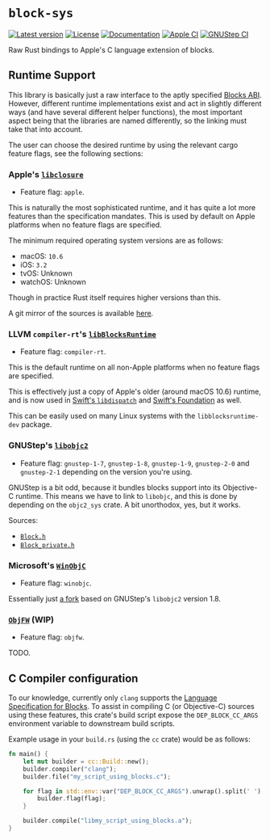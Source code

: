 # `block-sys`

[![Latest version](https://badgen.net/crates/v/block-sys)](https://crates.io/crates/block-sys)
[![License](https://badgen.net/badge/license/MIT/blue)](../LICENSE.txt)
[![Documentation](https://docs.rs/block-sys/badge.svg)](https://docs.rs/block-sys/)
[![Apple CI](https://github.com/madsmtm/objc2/actions/workflows/apple.yml/badge.svg)](https://github.com/madsmtm/objc2/actions/workflows/apple.yml)
[![GNUStep CI](https://github.com/madsmtm/objc2/actions/workflows/gnustep.yml/badge.svg)](https://github.com/madsmtm/objc2/actions/workflows/gnustep.yml)

Raw Rust bindings to Apple's C language extension of blocks.

## Runtime Support

This library is basically just a raw interface to the aptly specified [Blocks
ABI](https://clang.llvm.org/docs/Block-ABI-Apple.html). However, different
runtime implementations exist and act in slightly different ways (and have
several different helper functions), the most important aspect being that the
libraries are named differently, so the linking must take that into account.

The user can choose the desired runtime by using the relevant cargo feature
flags, see the following sections:


### Apple's [`libclosure`](https://opensource.apple.com/source/libclosure/)

- Feature flag: `apple`.

This is naturally the most sophisticated runtime, and it has quite a lot more
features than the specification mandates. This is used by default on Apple
platforms when no feature flags are specified.

The minimum required operating system versions are as follows:
- macOS: `10.6`
- iOS: `3.2`
- tvOS: Unknown
- watchOS: Unknown

Though in practice Rust itself requires higher versions than this.

A git mirror of the sources is available [here](https://github.com/madsmtm/libclosure).


### LLVM `compiler-rt`'s [`libBlocksRuntime`](https://github.com/llvm/llvm-project/tree/release/13.x/compiler-rt/lib/BlocksRuntime)

- Feature flag: `compiler-rt`.

This is the default runtime on all non-Apple platforms when no feature flags
are specified.

This is effectively just a copy of Apple's older (around macOS 10.6) runtime,
and is now used in [Swift's `libdispatch`] and [Swift's Foundation] as well.

This can be easily used on many Linux systems with the `libblocksruntime-dev`
package.

[Swift's `libdispatch`]: https://github.com/apple/swift-corelibs-libdispatch/tree/swift-5.5.1-RELEASE/src/BlocksRuntime
[Swift's Foundation]: https://github.com/apple/swift-corelibs-foundation/tree/swift-5.5.1-RELEASE/Sources/BlocksRuntime


### GNUStep's [`libobjc2`](https://github.com/gnustep/libobjc2)

- Feature flag: `gnustep-1-7`, `gnustep-1-8`, `gnustep-1-9`, `gnustep-2-0` and
  `gnustep-2-1` depending on the version you're using.

GNUStep is a bit odd, because it bundles blocks support into its Objective-C
runtime. This means we have to link to `libobjc`, and this is done by
depending on the `objc2_sys` crate. A bit unorthodox, yes, but it works.

Sources:
- [`Block.h`](https://github.com/gnustep/libobjc2/blob/v2.1/objc/blocks_runtime.h)
- [`Block_private.h`](https://github.com/gnustep/libobjc2/blob/v2.1/objc/blocks_private.h)


### Microsoft's [`WinObjC`](https://github.com/microsoft/WinObjC)

- Feature flag: `winobjc`.

Essentially just [a fork](https://github.com/microsoft/libobjc2) based on
GNUStep's `libobjc2` version 1.8.


### [`ObjFW`](https://github.com/ObjFW/ObjFW) (WIP)

- Feature flag: `objfw`.

TODO.


## C Compiler configuration

To our knowledge, currently only `clang` supports the [Language Specification
for Blocks][block-lang]. To assist in compiling C (or Objective-C) sources
using these features, this crate's build script expose the `DEP_BLOCK_CC_ARGS`
environment variable to downstream build scripts.

Example usage in your `build.rs` (using the `cc` crate) would be as follows:

```rust , ignore
fn main() {
    let mut builder = cc::Build::new();
    builder.compiler("clang");
    builder.file("my_script_using_blocks.c");

    for flag in std::env::var("DEP_BLOCK_CC_ARGS").unwrap().split(' ') {
        builder.flag(flag);
    }

    builder.compile("libmy_script_using_blocks.a");
}
```

[block-lang]: https://clang.llvm.org/docs/BlockLanguageSpec.html
